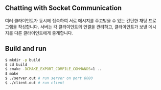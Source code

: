 ## Chatting with Socket Communication

여러 클라이언트가 동시에 접속하여 서로 메시지를 주고받을 수 있는 간단한 채팅 프로그램을 작성합니다. 서버는 각 클라이언트의 연결을 관리하고, 클라이언트가 보낸 메시지를 다른 클라이언트에게 중계합니다.

## Build and run
```sh
$ mkdir -p build
$ cd build
$ cmake -DCMAKE_EXPORT_COMPILE_COMMANDS=1 ..
$ make
$ ./server.out # run server on port 8080
$ ./client.out # run client
```
